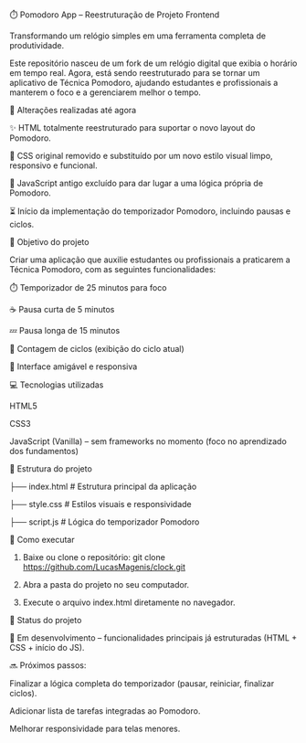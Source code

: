 ⏱️ Pomodoro App – Reestruturação de Projeto Frontend

Transformando um relógio simples em uma ferramenta completa de produtividade.

Este repositório nasceu de um fork de um relógio digital que exibia o horário em tempo real. Agora, está sendo reestruturado para se tornar um aplicativo de Técnica Pomodoro, ajudando estudantes e profissionais a manterem o foco e a gerenciarem melhor o tempo.

🔄 Alterações realizadas até agora

✨ HTML totalmente reestruturado para suportar o novo layout do Pomodoro.

🎨 CSS original removido e substituído por um novo estilo visual limpo, responsivo e funcional.

🧹 JavaScript antigo excluído para dar lugar a uma lógica própria de Pomodoro.

⏳ Início da implementação do temporizador Pomodoro, incluindo pausas e ciclos.

🎯 Objetivo do projeto

Criar uma aplicação que auxilie estudantes ou profissionais a praticarem a Técnica Pomodoro, com as seguintes funcionalidades:

⏱️ Temporizador de 25 minutos para foco

☕ Pausa curta de 5 minutos

💤 Pausa longa de 15 minutos

🔄 Contagem de ciclos (exibição do ciclo atual)

📱 Interface amigável e responsiva

💻 Tecnologias utilizadas

HTML5

CSS3

JavaScript (Vanilla) – sem frameworks no momento (foco no aprendizado dos fundamentos)

📁 Estrutura do projeto

├── index.html      # Estrutura principal da aplicação

├── style.css       # Estilos visuais e responsividade

├── script.js       # Lógica do temporizador Pomodoro


🚀 Como executar

1. Baixe ou clone o repositório:
    git clone https://github.com/LucasMagenis/clock.git

2. Abra a pasta do projeto no seu computador.

3. Execute o arquivo index.html diretamente no navegador.

📌 Status do projeto

🚧 Em desenvolvimento – funcionalidades principais já estruturadas (HTML + CSS + início do JS).

🔜 Próximos passos:

Finalizar a lógica completa do temporizador (pausar, reiniciar, finalizar ciclos).

Adicionar lista de tarefas integradas ao Pomodoro.

Melhorar responsividade para telas menores.
